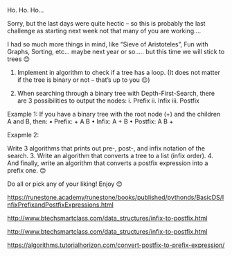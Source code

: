 Ho. Ho. Ho…

Sorry, but the last days were quite hectic – so this is probably the last challenge as starting next week not that many of you are working….


I had so much more things in mind, like “Sieve of Aristoteles”, Fun with Graphs, Sorting, etc… maybe next year or so…..  but this time we will stick to trees 😊


1.	Implement in algorithm to check if a tree has a loop. (It does not matter if the tree is binary or not – that’s up to you 😉)

2.	When searching through a binary tree with Depth-First-Search, there are 3 possibilities to output the nodes:
i.	Prefix
ii.	Infix
iii.	Postfix

Example 1: 
If you have a binary tree with the root node (+)  and the children A and B, then:
•	Prefix:     +  A  B 
•	Infix:        A  +  B
•	Postfix:    A  B  +

Exapmle 2:
 


Write 3 algorithms that prints out pre-, post-, and infix notation of the search.
3.	Write an algorithm that converts a tree to a list (infix order). 
4.	And finally, write an algorithm that converts a postfix expression into a prefix one.  😊



Do all or pick any of your liking! Enjoy 😊






https://runestone.academy/runestone/books/published/pythonds/BasicDS/InfixPrefixandPostfixExpressions.html


http://www.btechsmartclass.com/data_structures/infix-to-postfix.html

http://www.btechsmartclass.com/data_structures/infix-to-postfix.html


https://algorithms.tutorialhorizon.com/convert-postfix-to-prefix-expression/


